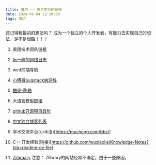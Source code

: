 ```yaml
---
title: 填坑 —— 稀奇古怪的链接
date: 2024-06-04 12:20:30
tags: 填坑
---
```


还记得我最初的想法吗？ 成为一个独立的个人开发者，有能力去实现自己的想法，是不是很酷！！！

1. 美团技术团队[链接](https://tech.meituan.com/)


2. [阮一峰的网络日志](https://www.ruanyifeng.com/blog/)

3. wed前端导航[](https://www.alloyteam.com/nav/)

4. [小傅哥bugstack虫洞栈](https://bugstack.cn/)

5. [酷壳-陈皓](https://coolshell.cn/)

6. 大语言模型[链接](https://github.com/LLMBook-zh/LLMBook-zh.github.io)

7. [github开源项目趋势](https://open.itc.cn/?tab=trends)

8. [中文独立博客列表](https://github.com/timqian/chinese-independent-blogs)

9. 学术交流平台(小木虫)[https://muchong.com/bbs/]

10. C++开发经验(链接)[https://github.com/wuxiaolie/Knowledge-Notes?tab=readme-ov-file]

11. [Zlibraary](https://zh.1lib.sk/) 注意： Zlibrary的网站经常不确定，由于一些原因。